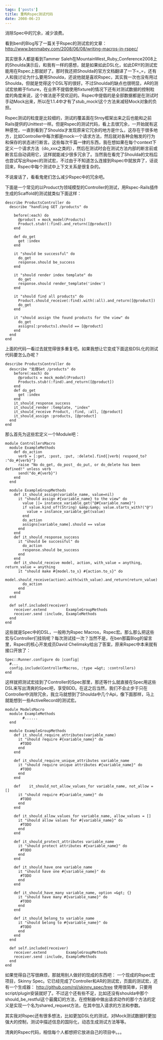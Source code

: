 ```yaml
--- 
tags: ['posts']
title: 重构Rspec测试代码
date: 2008-06-23
---
```

消除Spec中的冗余，减少浪费。

看到ben的Blog写了一篇关于Rspec的测试宏的文章：
http://www.benmabey.com/2008/06/08/writing-macros-in-rspec/

其实很多人都是看到Tammer Saleh在MountainWest_Ruby_Conference2008上的Shoulda演示后，和我有一样的感想，就是如果如此DSL化，如此DRY的测试宏能用在Rspec上那就好了。那时我还把Shoulda的官方文档翻译了一下=_=，还有人和我讨论为什么要用Shoulda，还说他就是喜欢Rspec，其实我一次也没有用过Shoulda，但就是觉得这个DSL写的很好。不过Shoulda的缺点也很明显，AR的测试宏依赖于fixture，在业界不提倡使用fixture的情况下还有对测试数据的控制粒度的角度来说，这个做法是不受欢迎的。Rspec中提倡的是全部数据都是在测试时手动Mock出来，所以在1.1.4中才有了stub_mock!这个方法来减轻Mock对象的负担。

Rspec测试的粒度是比较细的，测试的覆盖面在Stroy框架出来之后也能和之前Rails提供的Unittest一样。但是Rspec的测试代码，看上去很冗余，一开始就有这种感觉，一直到看到了Shoulda才发现原来它冗余的地方是什么，这存在于很多地方，比如Controller中每次都是mock一个请求方法，然后就对各种会触发的行为和保存的状态进行断言。这些每次千篇一律的东西，我在想如果在每个context下定义一个请求方法（do_xxx之类的），然后在测试时会在测试方法内部的断言前或断言后自动调用它，这样就能减少很多冗余了。当然我在看完了Shoulda的文档后也尝试写出Rspec的测试宏，不过由于不知道怎么连接到Rspec中就放弃了，话说回来，Rspec中每个测试中上下文关系是很复杂的。

不说废话了，看看鬼佬们怎么减少Rspec中的冗余吧。

下面是一个常见的以Product为领域模型的Controller的测试，用Rspec-Rails插件生成的Scaffold的测试就类似下面这样：

    describe ProductsController do
      describe "handling GET /products" do
     
        before(:each) do
          @product = mock_model(Products)
          Product.stub!(:find).and_return([@product])
        end
     
        def do_get
          get :index
        end
     
        it "should be successful" do
          do_get
          response.should be_success
        end
     
        it "should render index template" do
          do_get
          response.should render_template('index')
        end
     
        it "should find all products" do
          Product.should_receive(:find).with(:all).and_return([@product])
          do_get
        end
     
        it "should assign the found products for the view" do
          do_get
          assigns[:products].should == [@product]
        end
      end
    end

上面的代码一看过去就觉得很多重复吧。如果我想让它变成下面这些DSL化的测试代码要怎么办呢？

    describe ProductsController do
      describe "处理Get /products" do
        before(:each) do
          @products = mock_model(Product)
          Products.stub!(:find).and_return([@product])
        end
        def do_get
          get :index
        end
        it_should_response_success
        it_should_render :template, "index"
        it_should_receive Product, :find, :all, [@product]
        it_should_assign :products, [@product]
      end
    end

那么首先为这些宏定义一个Module吧：

    module ControllersMacro
      module ExampleMethods
        def do_action
          verb = [:get, :post, :put, :delete].find{|verb| respond_to? :"do_#{verb}"}
          raise "No do_get, do_post_ do_put, or do_delete has been defined!" unless verb
          send("do_#{verb}")
        end
      end
     
      module ExampleGroupMethods
        def it_should_assign(variable_name, value=nil)
          it "should assign #{variable_name} to the view" do
            value ||= instance_variable_get("@#{variable_name}")
            if value.kind_of?(String) &amp;&amp; value.starts_with?("@")
              value = instance_variable_get(value)
            end
            do_action
            assigns[variable_name].should == value
          end
        end
        def it_should_response_success
          it "should be successful" do
            do_action
            response.should be_success
          end
        end
        def it_should_receive model, action, with_value = anything, return_value = anything
          it "should make #{model.to_s} #{action.to_s}" do
            model.should_receive(action).with(with_value).and_return(return_value)
            do_action
          end
        end
      end
     
      def self.included(receiver)
        receiver.extend         ExampleGroupMethods
        receiver.send :include, ExampleMethods
      end
    end

这些就是Spec中的DSL，一般称为Rspec Macros，Rspec宏。那么那么把这些宏与Controller们挂钩呢？每次测试挂一次？当然不是，在ben那篇Blog的留言里，Rspec的核心开发成员David Chelimsky给出了答案，原来Rspec中本来就有接口开放了：

    Spec::Runner.configure do |config|
      #...
      config.include(ControllerMacros, :type =&gt; :controllers)
    end

这样就把测试宏挂到了Controller的Spec那里，那还等什么就直接在Spec用这些DSL来写出清爽的Spec吧，享受BDD。在这之后当然，我们不会止步于只在Controller中消除冗余，我立马就想到了Shoulda中几个Api，像下面那样，马上就能想到一些ActiveRecord的测试宏。

    module ModelsMacro
      module ExampleMethods
            #......
      end
     
      module ExampleGroupMethods
        def it_should_require_attributes(variable_name)
          it "should require #{variable_name}" do
           #TODO
          end
        end
           
        def it_should_require_unique_attributes variable_name
          it "should require unique attributes #{variable_name}" do
           #TODO
          end
        end
           
        def    it_should_not_allow_values_for variable_name, not_allow = []
          it "should require #{variable_name}" do
           #TODO
          end
        end
           
        def it_should_allow_values_for variable_name, allow_values = []
          it "should allow values for #{variable_name}" do
           #TODO
          end
        end
     
        def it_should_protect_attributes variable_name
          it "should protect attributes #{variable_name}" do
           #TODO
          end
        end
     
        def it_should_have_one variable_name
          it "should have one #{variable_name}" do
           #TODO
          end
        end
           
        def it_should_have_many variable_name, option =&gt; {}
          it "should have many #{variable_name}" do
           #TODO
          end
        end
                   
        def it_should_belong_to variable_name
          it "should belong to #{variable_name}" do
           #TODO
          end
        end
      end
     
      def self.included(receiver)
        receiver.extend         ExampleGroupMethods
        receiver.send :include, ExampleMethods
      end
    end

如果觉得自己写很麻烦，那就用别人做好的现成的东西吧：
一个现成的Rspec宏项目，Skinny Spec。它已经完成了Controller和AR的测试宏，页面的测试宏，还有一个生成器：
<a href="http://github.com/rsl/skinny_spec/tree">http://github.com/rsl/skinny_spec/tree</a>
使用很简单，只要用script/plugin安装就好了。不过这个还有些不足，比如还没有shoulda中那个should_be_restful这个最魔幻的方法，在控制器中做出请求动作的那个方法的定义是实现一个名为shared_request方法，在其中加入请求的方法和参数。

其实我对Rspec还有很多想法，比如更加DSL化的测试，对Mock测试数据时更加强大的控制，测试中描述信息的国际化，动态生成测试方法等等。

清爽的Rspec代码，相信每个人都想把它放进自己的项目中。。。
